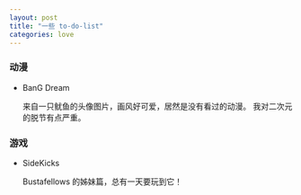 ```yaml
---
layout: post
title: "一些 to-do-list"
categories: love
---
```


### 动漫

- BanG Dream

  来自一只鱿鱼的头像图片，画风好可爱，居然是没有看过的动漫。
  我对二次元的脱节有点严重。

### 游戏

- SideKicks

  Bustafellows 的姊妹篇，总有一天要玩到它！
